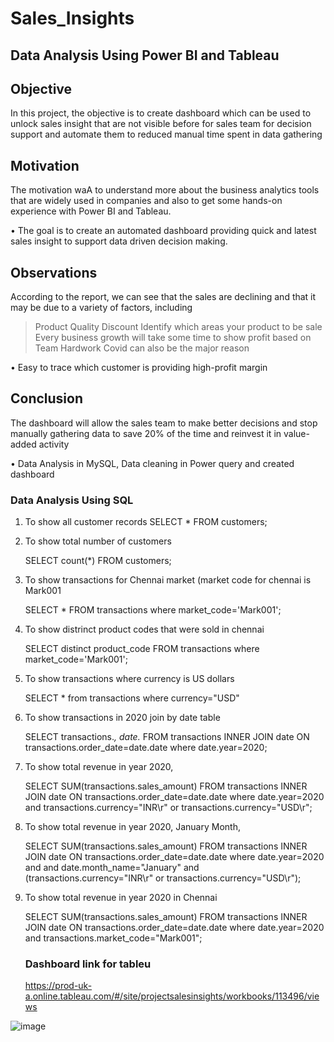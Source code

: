 # Sales_Insights

## Data Analysis Using Power BI and Tableau

## Objective

In this project, the objective is to create dashboard which can be used to unlock sales insight that are not visible before for sales team for decision support and automate them to reduced manual time spent in data gathering

## Motivation
The motivation waA to understand more about the business analytics tools that are widely used in companies and also to get some hands-on experience with Power BI and Tableau.

•	The goal is to create an automated dashboard providing quick and latest sales insight to support data driven decision making.

## Observations

According to the report, we can see that the sales are declining and that it may be due to a variety of factors, including

> Product Quality
> Discount
> Identify which areas your product to be sale
> Every business growth will take some time to show profit based on Team Hardwork
> Covid can also be the major reason

• Easy to trace which customer is providing high-profit margin


## Conclusion

The dashboard will allow the sales team to make better decisions and stop manually gathering data to save 20% of the time and reinvest it in value-added activity



•	Data Analysis in MySQL, Data cleaning in Power query and created dashboard 

### Data Analysis Using SQL
1) To show all customer records
    SELECT * FROM customers;

2) To show total number of customers

    SELECT count(*) FROM customers;

3) To show transactions for Chennai market (market code for chennai is Mark001

     SELECT * FROM transactions where market_code='Mark001';

4) To show distrinct product codes that were sold in chennai

    SELECT distinct product_code FROM transactions where market_code='Mark001';

5)  To show transactions where currency is US dollars

     SELECT * from transactions where currency="USD"

6) To show transactions in 2020 join by date table

     SELECT transactions.*, date.* FROM transactions INNER JOIN date ON transactions.order_date=date.date where date.year=2020;

7) To show total revenue in year 2020,

      SELECT SUM(transactions.sales_amount) FROM transactions INNER JOIN date ON transactions.order_date=date.date where date.year=2020 and transactions.currency="INR\r" or transactions.currency="USD\r";

8) To show total revenue in year 2020, January Month,

      SELECT SUM(transactions.sales_amount) FROM transactions INNER JOIN date ON transactions.order_date=date.date where date.year=2020 and and date.month_name="January" and (transactions.currency="INR\r" or transactions.currency="USD\r");

9) To show total revenue in year 2020 in Chennai

   SELECT SUM(transactions.sales_amount) FROM transactions INNER JOIN date ON transactions.order_date=date.date where date.year=2020 and transactions.market_code="Mark001";
   
   ### Dashboard link for tableu
   https://prod-uk-a.online.tableau.com/#/site/projectsalesinsights/workbooks/113496/views
   
  ![image](https://user-images.githubusercontent.com/88727612/156886191-4fd12c90-b0e8-49d9-a68e-a066e273842b.png)
   
   

 


